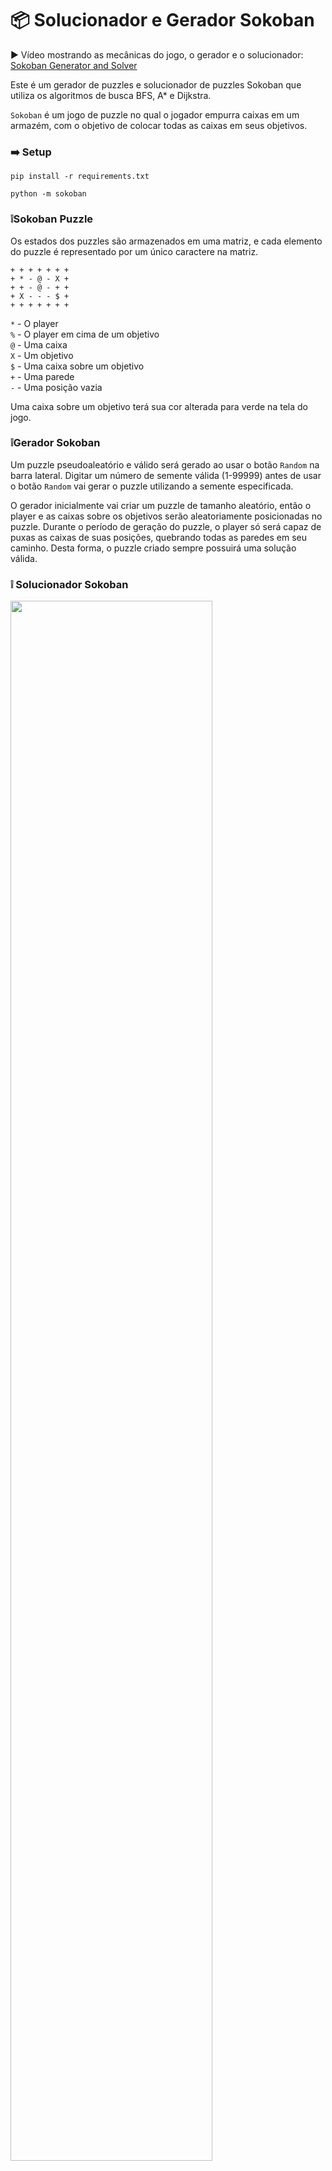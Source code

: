 # 📦 Solucionador e Gerador Sokoban

▶️ Vídeo mostrando as mecânicas do jogo, o gerador e o solucionador: [Sokoban Generator and Solver](https://www.youtube.com/watch?v=l0BHKkoViII)

Este é um gerador de puzzles e solucionador de puzzles Sokoban que utiliza os algoritmos de busca BFS, A* e Dijkstra.


`Sokoban` é um jogo de puzzle no qual o jogador empurra caixas em um armazém, com o objetivo de colocar todas as caixas em seus objetivos.


### ➡️ Setup 
```pip install -r requirements.txt```

```python -m sokoban```


### ❕Sokoban Puzzle
Os estados dos puzzles são armazenados em uma matriz, e cada elemento do puzzle é representado por um único caractere na matriz.
```
+ + + + + + +
+ * - @ - X +
+ + - @ - + +
+ X - - - $ +
+ + + + + + +
```
`*` - O player </br>
`%` - O player em cima de um objetivo </br>
`@` - Uma caixa </br>
`X` - Um objetivo </br>
`$` - Uma caixa sobre um objetivo </br>
`+` - Uma parede </br>
`-` - Uma posição vazia </br>

Uma caixa sobre um objetivo terá sua cor alterada para verde na tela do jogo.


### ❕Gerador Sokoban

Um puzzle pseudoaleatório e válido será gerado ao usar o botão `Random` na barra lateral.
Digitar um número de semente válida (1-99999) antes de usar o botão `Random` vai gerar o puzzle utilizando a semente especificada.

O gerador inicialmente vai criar um puzzle de tamanho aleatório, então o player e as caixas sobre os objetivos serão aleatoriamente posicionadas no puzzle.
Durante o período de geração do puzzle, o player só será capaz de puxas as caixas de suas posições, quebrando todas as paredes em seu caminho. Desta forma, o puzzle criado sempre possuirá uma solução válida.


### ❕ Solucionador Sokoban

<img src="https://raw.githubusercontent.com/xbandrade/sokoban-solver-generator/main/img/levelclear.gif" width=80% height=80%>

Os algoritmos de `Busca em largura(BFS)` e `A*` foram usados para implementar os solucionadores de puzzles Sokoban.

O solucionador `BFS` usa uma fila para armazenar os próximos estados do puzzle que ele deve visitar. Um estado que já foi visitado é armazenado em um hashset, então o BFS não vai tentar visitar o mesmo estado duas vezes.

O algoritmo `A*` é similar ao algoritmo BFS, mas ele usa uma fila de prioridade em vez de uma fila simples, priorizando movimentos que possuem mais chances de solucionar o problema.
Este algoritmo faz isso atribuindo custos aos estados do puzzle e aos movimentos do player, punindo o player com custos altos em um movimento ruim e recompensando o player com custos menores por um bom movimento.
Os custos de estado são definidos por funções heurísticas, e este solucionador foi implementado com duas heurísticas diferentes: a função `Distância de Manhattan` e a função de `Dijkstra`.

Todas as três implementações verificam por deadlocks (estados impossíveis de serem solucionados) antes de adicionar um novo estado à fila.


### ❕ Botões e Opções da Interface
- `Restart` Reinicia o nível atual para o estado inicial
- `Seed` Especifica uma semente para ser carregada com o botão `Random`
- `Random` Gera um puzzle pseudoaleatório válido
- `Solve BFS` Soluciona o puzzle atual usando Busca em Largura(BFS)
- `A* Manhattan` Soluciona o puzzle atual usando A* com heurística da Distância de Manhattan
- `Dijkstra` Soluciona o puzzle atual usando A* com heurística da distância de Dijkstra
- `Visualize` Exibe o processo de geração do puzzle e mostra o melhor caminho atual para as soluções
 

### ❕ Testes Unitários
Todos os testes unitários estão armazenados na pasta `/tests`, separados por categorias em classes e arquivos diferentes. Use `pytest` para rodas todos os testes unitários de uma vez.

Mais sobre Sokoban: [Artigo Wikipedia](https://en.wikipedia.org/wiki/Sokoban)
